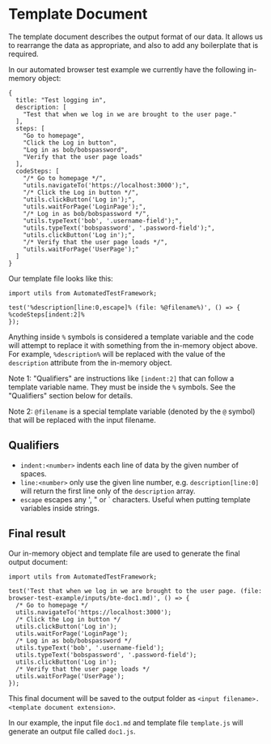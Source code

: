 # Template Document

The template document describes the output format of our data. It allows us to rearrange the data as appropriate, and also to add any boilerplate that is required.

In our automated browser test example we currently have the following in-memory object:

```
{
  title: "Test logging in",
  description: [
    "Test that when we log in we are brought to the user page."
  ],
  steps: [
    "Go to homepage",
    "Click the Log in button",
    "Log in as bob/bobspassword",
    "Verify that the user page loads"
  ],
  codeSteps: [
    "/* Go to homepage */",
    "utils.navigateTo('https://localhost:3000');",
    "/* Click the Log in button */",
    "utils.clickButton('Log in');",
    "utils.waitForPage('LoginPage');",
    "/* Log in as bob/bobspassword */",
    "utils.typeText('bob', '.username-field');",
    "utils.typeText('bobspassword', '.password-field');",
    "utils.clickButton('Log in');",
    "/* Verify that the user page loads */",
    "utils.waitForPage('UserPage');"
  ]
}
```

Our template file looks like this:

```
import utils from AutomatedTestFramework;

test('%description[line:0,escape]% (file: %@filename%)', () => {
%codeSteps[indent:2]%
});
```

Anything inside `%` symbols is considered a template variable and the code will attempt to replace it with something from the in-memory object above. For example, `%description%` will be replaced with the value of the `description` attribute from the in-memory object.

Note 1: "Qualifiers" are instructions like `[indent:2]` that can follow a template variable name. They must be inside the `%` symbols. See the "Qualifiers" section below for details.

Note 2: `@filename` is a special template variable (denoted by the `@` symbol) that will be replaced with the input filename.

## Qualifiers

- `indent:<number>` indents each line of data by the given number of spaces.
- `line:<number>` only use the given line number, e.g. `description[line:0]` will return the first line only of the `description` array.
- `escape` escapes any ', " or ` characters. Useful when putting template variables inside strings.

## Final result

Our in-memory object and template file are used to generate the final output document:

```
import utils from AutomatedTestFramework;

test('Test that when we log in we are brought to the user page. (file: browser-test-example/inputs/bte-doc1.md)', () => {
  /* Go to homepage */
  utils.navigateTo('https://localhost:3000');
  /* Click the Log in button */
  utils.clickButton('Log in');
  utils.waitForPage('LoginPage');
  /* Log in as bob/bobspassword */
  utils.typeText('bob', '.username-field');
  utils.typeText('bobspassword', '.password-field');
  utils.clickButton('Log in');
  /* Verify that the user page loads */
  utils.waitForPage('UserPage');
});
```

This final document will be saved to the output folder as `<input filename>.<template document extension>`.

In our example, the input file `doc1.md` and template file `template.js` will generate an output file called `doc1.js`.
